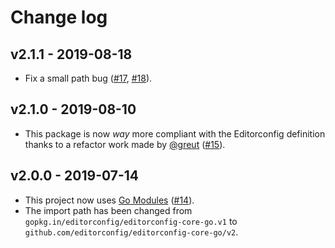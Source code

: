 # Change log

## v2.1.1 - 2019-08-18

- Fix a small path bug
  ([#17](https://github.com/editorconfig/editorconfig-core-go/issues/17),
  [#18](https://github.com/editorconfig/editorconfig-core-go/pull/18)).

## v2.1.0 - 2019-08-10

- This package is now *way* more compliant with the Editorconfig definition
  thanks to a refactor work made by [@greut](https://github.com/greut)
  ([#15](https://github.com/editorconfig/editorconfig-core-go/pull/15)).

## v2.0.0 - 2019-07-14

- This project now uses [Go Modules](https://blog.golang.org/using-go-modules)
  ([#14](https://github.com/editorconfig/editorconfig-core-go/pull/14)).
- The import path has been changed from `gopkg.in/editorconfig/editorconfig-core-go.v1`
  to `github.com/editorconfig/editorconfig-core-go/v2`.
